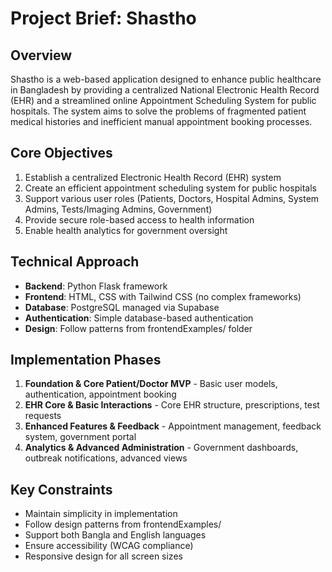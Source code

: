 # Project Brief: Shastho

## Overview

Shastho is a web-based application designed to enhance public healthcare in Bangladesh by providing a centralized National Electronic Health Record (EHR) and a streamlined online Appointment Scheduling System for public hospitals. The system aims to solve the problems of fragmented patient medical histories and inefficient manual appointment booking processes.

## Core Objectives

1. Establish a centralized Electronic Health Record (EHR) system
2. Create an efficient appointment scheduling system for public hospitals
3. Support various user roles (Patients, Doctors, Hospital Admins, System Admins, Tests/Imaging Admins, Government)
4. Provide secure role-based access to health information
5. Enable health analytics for government oversight

## Technical Approach

- **Backend**: Python Flask framework
- **Frontend**: HTML, CSS with Tailwind CSS (no complex frameworks)
- **Database**: PostgreSQL managed via Supabase
- **Authentication**: Simple database-based authentication
- **Design**: Follow patterns from frontendExamples/ folder

## Implementation Phases

1. **Foundation & Core Patient/Doctor MVP** - Basic user models, authentication, appointment booking
2. **EHR Core & Basic Interactions** - Core EHR structure, prescriptions, test requests
3. **Enhanced Features & Feedback** - Appointment management, feedback system, government portal
4. **Analytics & Advanced Administration** - Government dashboards, outbreak notifications, advanced views

## Key Constraints

- Maintain simplicity in implementation
- Follow design patterns from frontendExamples/
- Support both Bangla and English languages
- Ensure accessibility (WCAG compliance)
- Responsive design for all screen sizes
